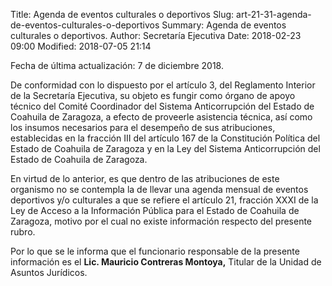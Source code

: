 Title: Agenda de eventos culturales o deportivos
Slug: art-21-31-agenda-de-eventos-culturales-o-deportivos
Summary: Agenda de eventos culturales o deportivos.
Author: Secretaría Ejecutiva
Date: 2018-02-23 09:00
Modified: 2018-07-05 21:14


Fecha de última actualización: 7 de diciembre 2018.

De conformidad con lo dispuesto por el artículo 3, del Reglamento Interior de la Secretaría Ejecutiva, su objeto es fungir como órgano de apoyo técnico del Comité Coordinador del Sistema Anticorrupción del Estado de Coahuila de Zaragoza, a efecto de proveerle asistencia técnica, así como los insumos necesarios para el desempeño de sus atribuciones, establecidas en la fracción III del artículo 167 de la Constitución Política del Estado de Coahuila de Zaragoza y en la Ley del Sistema Anticorrupción del Estado de Coahuila de Zaragoza.

En virtud de lo anterior, es que dentro de las atribuciones de este organismo no se contempla la de llevar una agenda mensual de eventos deportivos y/o culturales a que se refiere el artículo 21, fracción XXXI de la Ley de Acceso a la Información Pública para el Estado de Coahuila de Zaragoza, motivo por el cual no existe información respecto del presente rubro.

Por lo que se le informa que el funcionario responsable de la presente información es el **Lic. Mauricio Contreras Montoya,** Titular de la Unidad de Asuntos Jurídicos.
